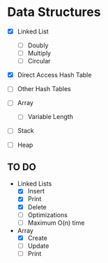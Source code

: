 # Data Structures
- [x] Linked List
    - [ ] Doubly
    - [ ] Multiply  
    - [ ] Circular
- [x] Direct Access Hash Table
- [ ] Other Hash Tables
- [ ] Array
    - [ ] Variable Length 
- [ ] Stack
- [ ] Heap


## TO DO
- Linked Lists
    - [x] Insert
    - [x] Print
    - [x] Delete
    - [ ] Optimizations
    - [ ] Maximum O(n) time
- Array
    - [x] Create
    - [ ] Update
    - [ ] Print
